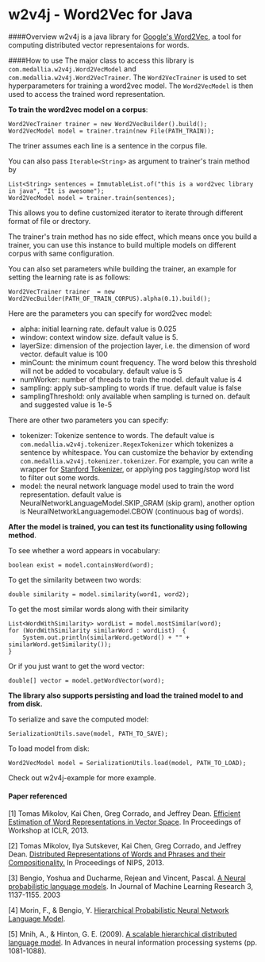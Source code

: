 w2v4j - Word2Vec for Java
======
####Overview
w2v4j is a java library for [Google's Word2Vec](http://code.google.com/p/word2vec/), a tool for computing distributed vector representaions for words.

####How to use
The major class to access this library is `com.medallia.w2v4j.Word2VecModel` and `com.medallia.w2v4j.Word2VecTrainer`. The `Word2VecTrainer` is used to set hyperparameters for training a word2vec model. The `Word2VecModel` is then used to access the trained word representation.


__To train the word2vec model on a corpus__:

```
Word2VecTrainer trainer = new Word2VecBuilder().build();
Word2VecModel model = trainer.train(new File(PATH_TRAIN));
```
The triner assumes each line is a sentence in the corpus file.

You can also pass `Iterable<String>` as argument to trainer's train method by
```
List<String> sentences = ImmutableList.of("this is a word2vec library in java", "It is awesome");
Word2VecModel model = trainer.train(sentences);
```
This allows you to define customized iterator to iterate through different format of file or drectory.

The trainer's train method has no side effect, which means once you build a trainer, you can use this instance to build multiple models on different corpus with same configuration.


You can also set parameters while building the trainer, an example for setting the learning rate is as follows:
```
Word2VecTrainer trainer  = new Word2VecBuilder(PATH_OF_TRAIN_CORPUS).alpha(0.1).build();
```

Here are the parameters you can specify for word2vec model:

- alpha: initial learning rate. default value is 0.025
- window: context window size. default value is 5.
- layerSize: dimension of the projection layer, i.e. the dimension of word vector. default value is 100
- minCount: the minimum count frequency. The word below this threshold will not be added to vocabulary. default value is 5
- numWorker: number of threads to train the model. default value is 4
- sampling: apply sub-sampling to words if true. default value is false
- samplingThreshold: only available when sampling is turned on. default and suggested value is 1e-5


There are other two parameters you can specify:

- tokenizer: Tokenize sentence to words. The default value is `com.medallia.w2v4j.tokenizer.RegexTokenizer` which tokenizes a sentence by whitespace. You can customize the behavior by extending `com.medallia.w2v4j.tokenizer.tokenizer`. For example, you can write a wrapper for [Stanford Tokenizer](http://nlp.stanford.edu/software/tokenizer.shtml), or applying pos tagging/stop word list to filter out some words.
- model: the neural network language model used to train the word representation. default value is NeuralNetworkLanguageModel.SKIP_GRAM (skip gram), another option is NeuralNetworkLanguagemodel.CBOW (continuous bag of words).


__After the model is trained, you can test its functionality using following method__.

To see whether a word appears in vocabulary:

```
boolean exist = model.containsWord(word);
```

To get the similarity between two words:

```
double similarity = model.similarity(word1, word2);
```

To get the most similar words along with their similarity

```
List<WordWithSimilarity> wordList = model.mostSimilar(word);
for (WordWithSimilarity similarWord : wordList)  {
	System.out.println(similarWord.getWord() + "" + similarWord.getSimilarity());
}
```

Or if you just want to get the word vector:

```
double[] vector = model.getWordVector(word);
```


__The library also supports persisting and load the trained model to and from disk.__

To serialize and save the computed model:

```
SerializationUtils.save(model, PATH_TO_SAVE);
```

To load model from disk:

```
Word2VecModel model = SerializationUtils.load(model, PATH_TO_LOAD);
```

Check out w2v4j-example for more example.

#### Paper referenced
[1] Tomas Mikolov, Kai Chen, Greg Corrado, and Jeffrey Dean. [Efficient Estimation of Word Representations in Vector Space](http://arxiv.org/pdf/1301.3781.pdf). In Proceedings of Workshop at ICLR, 2013.

[2] Tomas Mikolov, Ilya Sutskever, Kai Chen, Greg Corrado, and Jeffrey Dean. [Distributed Representations of Words and Phrases and their Compositionality.](http://arxiv.org/pdf/1310.4546.pdf) In Proceedings of NIPS, 2013.

[3] Bengio, Yoshua and Ducharme, Rejean and Vincent, Pascal. [A Neural probabilistic language models](http://machinelearning.wustl.edu/mlpapers/paper_files/BengioDVJ03.pdf). In Journal of Machine Learning Research 3, 1137-1155. 2003

[4] Morin, F., & Bengio, Y. [Hierarchical Probabilistic Neural Network Language Model](http://www.iro.umontreal.ca/labs/neuro/pointeurs/hierarchical-nnlm-aistats05.pdf).

[5] Mnih, A., & Hinton, G. E. (2009). [A scalable hierarchical distributed language model](http://papers.nips.cc/paper/3583-a-scalable-hierarchical-distributed-language-model.pdf). In Advances in neural information processing systems (pp. 1081-1088).